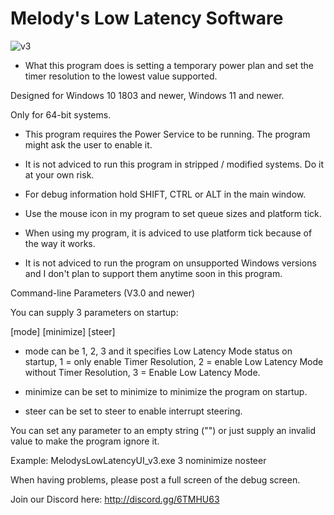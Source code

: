 # Melody's Low Latency Software

![v3](https://github.com/SheMelody/low-latency-software/assets/20774468/b59c3aeb-c192-40e1-a365-90228ee869a8)

- What this program does is setting a temporary power plan and set the timer resolution to the lowest value supported.


Designed for Windows 10 1803 and newer, Windows 11 and newer.

Only for 64-bit systems.


- This program requires the Power Service to be running. The program might ask the user to enable it.

- It is not adviced to run this program in stripped / modified systems. Do it at your own risk.

- For debug information hold SHIFT, CTRL or ALT in the main window.

- Use the mouse icon in my program to set queue sizes and platform tick.

- When using my program, it is adviced to use platform tick because of the way it works.

- It is not adviced to run the program on unsupported Windows versions and I don't plan to support them anytime soon in this program.


Command-line Parameters (V3.0 and newer)

You can supply 3 parameters on startup:

\[mode\] \[minimize\] \[steer\]

- mode can be 1, 2, 3 and it specifies Low Latency Mode status on startup, 1 = only enable Timer Resolution, 2 = enable Low Latency Mode without Timer Resolution, 3 = Enable Low Latency Mode.

- minimize can be set to minimize to minimize the program on startup.

- steer can be set to steer to enable interrupt steering.

You can set any parameter to an empty string ("") or just supply an invalid value to make the program ignore it.

Example: MelodysLowLatencyUI_v3.exe 3 nominimize nosteer


When having problems, please post a full screen of the debug screen.

Join our Discord here: http://discord.gg/6TMHU63
